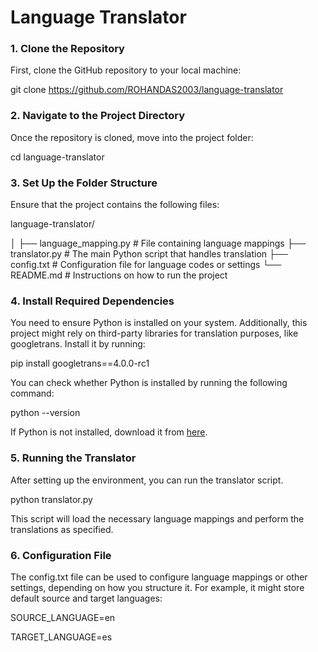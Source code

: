 # ****Language Translator****

### ****1\. Clone the Repository****

First, clone the GitHub repository to your local machine:

git clone <https://github.com/ROHANDAS2003/language-translator>

### ****2\. Navigate to the Project Directory****

Once the repository is cloned, move into the project folder:

cd language-translator

### ****3\. Set Up the Folder Structure****

Ensure that the project contains the following files:

language-translator/

│
├── language_mapping.py # File containing language mappings
├── translator.py # The main Python script that handles translation
├── config.txt # Configuration file for language codes or settings
└── README.md # Instructions on how to run the project

### ****4\. Install Required Dependencies****

You need to ensure Python is installed on your system. Additionally, this project might rely on third-party libraries for translation purposes, like googletrans. Install it by running:

pip install googletrans==4.0.0-rc1

You can check whether Python is installed by running the following command:

python --version

If Python is not installed, download it from [here](https://www.python.org/downloads/).

### ****5\. Running the Translator****

After setting up the environment, you can run the translator script.

python translator.py

This script will load the necessary language mappings and perform the translations as specified.

### ****6\. Configuration File****

The config.txt file can be used to configure language mappings or other settings, depending on how you structure it. For example, it might store default source and target languages:

SOURCE_LANGUAGE=en

TARGET_LANGUAGE=es
